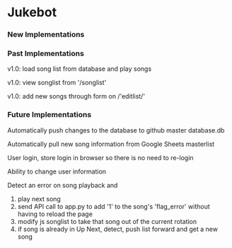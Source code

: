 # Jukebot

### New Implementations

### Past Implementations

v1.0: load song list from database and play songs

v1.0: view songlist from '/songlist'

v1.0: add new songs through form on /'editlist/'

### Future Implementations

Automatically push changes to the database to github master database.db

Automatically pull new song information from Google Sheets masterlist

User login, store login in browser so there is no need to re-login

Ability to change user information

Detect an error on song playback and

1. play next song
2. send API call to app.py to add '1' to the song's 'flag_error' without having to reload the page
3. modify js songlist to take that song out of the current rotation
4. if song is already in Up Next, detect, push list forward and get a new song

